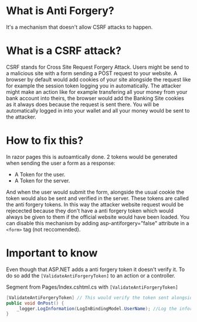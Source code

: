 # What is Anti Forgery?

It's a mechanism that doesn't allow CSRF attacks to happen.

# What is a CSRF attack? 

CSRF stands for Cross Site Request Forgery Attack. Users might be send to a malicious site with a form sending a POST request to your website.
A browser by default would add cookies of your site alongside the request like for example the session token logging you in automatically.
The attacker might make an action like for example transfering all your money from your bank account into theirs, the browser would add the Banking Site cookies as it always does because the request is sent there. You will be automatically logged in into your wallet and all your money would be sent to the attacker.

# How to fix this?

In razor pages this is autoamtically done. 2 tokens would be generated when sending the user a form as a response:
- A Token for the user.
- A Token for the server.

And when the user would submit the form, alongside the usual cookie the token would also be sent and verified in the server. These tokens are called the anti forgery tokens.
In this way the attacker website request would be rejecected because they don't have a anti forgery token which would always be given to them if the official website would have been loaded.
You can disable this mechanism by adding asp-antiforgery="false" attribute in a `<form>` tag (not reccomended).

# Important to know

Even though that ASP.NET adds a anti forgery token it doesn't verify it. To do so add the `[ValidateAntiForgeryToken]` to an action or a controller. 

Segment from Pages/Index.cshtml.cs with `[ValidateAntiForgeryToken]`

```csharp
[ValidateAntiForgeryToken] // This would verify the token sent alongside the request
public void OnPost() {
    _logger.LogInformation(LogInBindingModel.UserName); //Log the information submited by the user in the form
}
```
